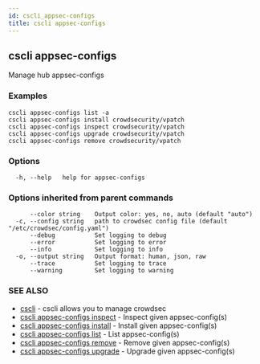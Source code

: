 ```yaml
---
id: cscli_appsec-configs
title: cscli appsec-configs
---
```

## cscli appsec-configs

Manage hub appsec-configs

### Examples

```
cscli appsec-configs list -a
cscli appsec-configs install crowdsecurity/vpatch
cscli appsec-configs inspect crowdsecurity/vpatch
cscli appsec-configs upgrade crowdsecurity/vpatch
cscli appsec-configs remove crowdsecurity/vpatch

```

### Options

```
  -h, --help   help for appsec-configs
```

### Options inherited from parent commands

```
      --color string    Output color: yes, no, auto (default "auto")
  -c, --config string   path to crowdsec config file (default "/etc/crowdsec/config.yaml")
      --debug           Set logging to debug
      --error           Set logging to error
      --info            Set logging to info
  -o, --output string   Output format: human, json, raw
      --trace           Set logging to trace
      --warning         Set logging to warning
```

### SEE ALSO

* [cscli](/cscli/cscli.md)	 - cscli allows you to manage crowdsec
* [cscli appsec-configs inspect](/cscli/cscli_appsec-configs_inspect.md)	 - Inspect given appsec-config(s)
* [cscli appsec-configs install](/cscli/cscli_appsec-configs_install.md)	 - Install given appsec-config(s)
* [cscli appsec-configs list](/cscli/cscli_appsec-configs_list.md)	 - List appsec-config(s)
* [cscli appsec-configs remove](/cscli/cscli_appsec-configs_remove.md)	 - Remove given appsec-config(s)
* [cscli appsec-configs upgrade](/cscli/cscli_appsec-configs_upgrade.md)	 - Upgrade given appsec-config(s)

